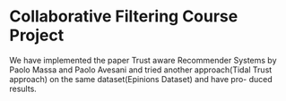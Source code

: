 # Collaborative Filtering Course Project

We have implemented the paper Trust aware Recommender
Systems by Paolo Massa and Paolo Avesani and tried another approach(Tidal
Trust approach) on the same dataset(Epinions Dataset) and have pro-
duced results.
